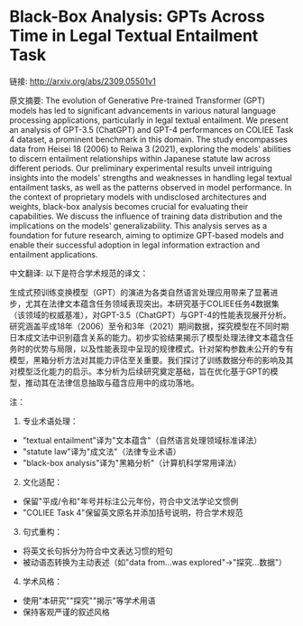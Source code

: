 # Black-Box Analysis: GPTs Across Time in Legal Textual Entailment Task

链接: http://arxiv.org/abs/2309.05501v1

原文摘要:
The evolution of Generative Pre-trained Transformer (GPT) models has led to
significant advancements in various natural language processing applications,
particularly in legal textual entailment. We present an analysis of GPT-3.5
(ChatGPT) and GPT-4 performances on COLIEE Task 4 dataset, a prominent
benchmark in this domain. The study encompasses data from Heisei 18 (2006) to
Reiwa 3 (2021), exploring the models' abilities to discern entailment
relationships within Japanese statute law across different periods. Our
preliminary experimental results unveil intriguing insights into the models'
strengths and weaknesses in handling legal textual entailment tasks, as well as
the patterns observed in model performance. In the context of proprietary
models with undisclosed architectures and weights, black-box analysis becomes
crucial for evaluating their capabilities. We discuss the influence of training
data distribution and the implications on the models' generalizability. This
analysis serves as a foundation for future research, aiming to optimize
GPT-based models and enable their successful adoption in legal information
extraction and entailment applications.

中文翻译:
以下是符合学术规范的译文：

生成式预训练变换模型（GPT）的演进为各类自然语言处理应用带来了显著进步，尤其在法律文本蕴含任务领域表现突出。本研究基于COLIEE任务4数据集（该领域的权威基准），对GPT-3.5（ChatGPT）与GPT-4的性能表现展开分析。研究涵盖平成18年（2006）至令和3年（2021）期间数据，探究模型在不同时期日本成文法中识别蕴含关系的能力。初步实验结果揭示了模型处理法律文本蕴含任务时的优势与局限，以及性能表现中呈现的规律模式。针对架构参数未公开的专有模型，黑箱分析方法对其能力评估至关重要。我们探讨了训练数据分布的影响及其对模型泛化能力的启示。本分析为后续研究奠定基础，旨在优化基于GPT的模型，推动其在法律信息抽取与蕴含应用中的成功落地。

注：
1. 专业术语处理：
- "textual entailment"译为"文本蕴含"（自然语言处理领域标准译法）
- "statute law"译为"成文法"（法律专业术语）
- "black-box analysis"译为"黑箱分析"（计算机科学常用译法）

2. 文化适配：
- 保留"平成/令和"年号并标注公元年份，符合中文法学论文惯例
- "COLIEE Task 4"保留英文原名并添加括号说明，符合学术规范

3. 句式重构：
- 将英文长句拆分为符合中文表达习惯的短句
- 被动语态转换为主动表述（如"data from...was explored"→"探究...数据"）

4. 学术风格：
- 使用"本研究""探究""揭示"等学术用语
- 保持客观严谨的叙述风格
